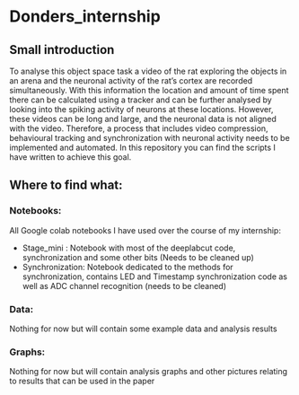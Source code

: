 # Donders_internship

## Small introduction 
To analyse this object space task a video of the rat exploring the objects in an arena and the neuronal activity of the rat’s cortex are recorded simultaneously. With this information the location and amount of time spent there can be calculated using a tracker and can be further analysed by looking into the spiking activity of neurons at these locations. However, these videos can be long and large, and the neuronal data is not aligned with the video. 
Therefore, a process that includes video compression, behavioural tracking and synchronization with neuronal activity needs to be implemented and automated. In this repository you can find the scripts I have written to achieve this goal.

## Where to find what:
### Notebooks:
All Google colab notebooks I have used over the course of my internship:
- Stage_mini : Notebook with most of the deeplabcut code, synchronization and some other bits (Needs to be cleaned up)
- Synchronization: Notebook dedicated to the methods for synchronization, contains LED and Timestamp synchronization code as well as ADC channel recognition (needs to be cleaned)

### Data:
Nothing for now but will contain some example data and analysis results

### Graphs:
Nothing for now but will contain analysis graphs and other pictures relating to results that can be used in the paper
